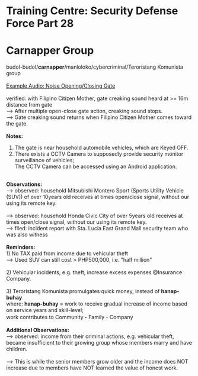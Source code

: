 # Training Centre: Security Defense Force Part 28
# Carnapper Group
budol-budol/<b>carnapper</b>/manloloko/cybercriminal/Teroristang Komunista group<br/>
<br/>
[Example Audio: Noise Opening/Closing Gate](https://github.com/usbong/documentation/blob/master/Usbong/company/HR/Usbong%20Education%20Training%20Courses/Training%20Centre:%20Security%20Defense%20Force/res/nearHouseholdAutomobileVehiclesGateCreakingSoundFromCarnapperGroupHeardByMultiplePersonsAtGreaterThanOrEqualTo16mDistance%2CafterMultipleOpenCloseGateActionCreakingSoundStopsAlbeitMomentarily20211205T1619.m4a)
<br/>
<br/>
verified: with Filipino Citizen Mother, gate creaking sound heard at >= 16m distance from gate<br/>
--> After multiple open-close gate action, creaking sound stops.<br/>
--> Gate creaking sound returns when Filipino Citizen Mother comes toward the gate.<br/>
<br/>
<b>Notes:</b><br/> 
1) The gate is near household automobile vehicles, which are Keyed OFF.<br/>
2) There exists a CCTV Camera to supposedly provide security monitor surveillance of vehicles;<br/>
The CCTV Camera can be accessed using an Android application.<br/>
<br/>
<b>Observations:</b><br/>
--> observed: household Mitsubishi Montero Sport (Sports Utility Vehicle (SUV)) of over 10years old receives at times open/close signal, without our using its remote key.<br/>
<br/>
--> observed: household Honda Civic City of over 5years old receives at times open/close signal, without our using its remote key.<br/>
--> filed: incident report with Sta. Lucia East Grand Mall security team who was also witness<br/>
<br/>
<b>Reminders: </b><br/>
1) No TAX paid from income due to vehicular theft<br/>
--> Used SUV can still cost > PHP500,000, i.e. "half million"<br/>
<br/>
2) Vehicular incidents, e.g. theft, increase excess expenses @Insurance Company.<br/>
<br/>
3) Teroristang Komunista promulgates quick money, instead of <b>hanap-buhay</b><br/>
where: <b>hanap-buhay</b> = work to receive gradual increase of income based on service years and skill-level;<br/>
work contributes to Community・Family・Company<br/>
<br/>
<b>Additional Observations:</b><br/>
--> observed: income from their criminal actions, e.g. vehicular theft, became insufficient to their growing group whose members marry and have children.<br/>
<br/>
--> This is while the senior members grow older and the income does NOT increase due to members have NOT learned the value of honest work.
